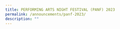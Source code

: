 ```yaml
---
title: PERFORMING ARTS NIGHT FESTIVAL (PANF) 2023
permalink: /announcements/panf-2023/
description: ""
---
```

